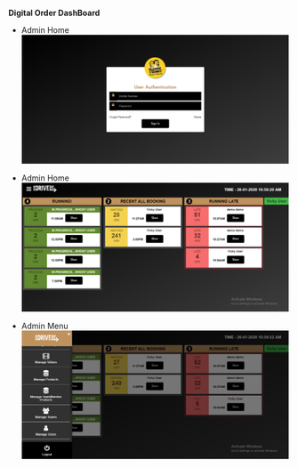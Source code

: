 **Digital Order DashBoard**

- Admin Home 
![](Image/Login.png)

- Admin Home 
![](Image/AdminHome.png)

- Admin Menu
![](Image/AdminMenu.png)
